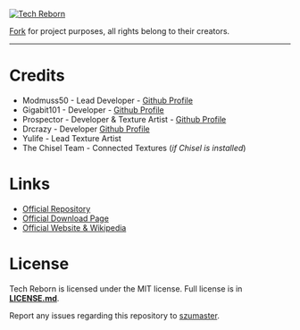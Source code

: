 [![](https://i.imgur.com/m0y21EK.png "Tech Reborn")](https://github.com/techreborn/TechReborn/)

[Fork](https://github.com/TechReborn/TechReborn) for project purposes, all rights belong to their creators.

* * * * * * * * *

# Credits
- Modmuss50 - Lead Developer - [Github Profile](https://github.com/modmuss50)
- Gigabit101 - Developer - [Github Profile](https://github.com/Gigabit101)
- Prospector - Developer & Texture Artist - [Github Profile](https://github.com/Prospector)
- Drcrazy - Developer [Github Profile](https://github.com/drcrazy)
- Yulife - Lead Texture Artist
- The Chisel Team - Connected Textures (_if Chisel is installed_)

# Links
- [Official Repository](https://github.com/TechReborn/TechReborn)
- [Official Download Page](https://www.curseforge.com/minecraft/mc-mods/techreborn)
- [Official Website & Wikipedia](https://wiki.techreborn.ovh/doku.php)

# License
Tech Reborn is licensed under the MIT license. Full license is in [**LICENSE.md**](https://github.com/szumaster/techreborn/blob/main/LICENSE.md).

Report any issues regarding this repository to [szumaster](https://github.com/szumaster).

